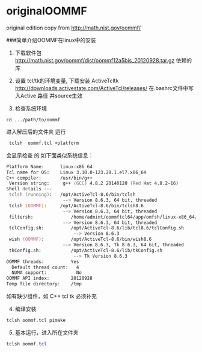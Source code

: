 # originalOOMMF
original edition copy from http://math.nist.gov/oommf/


###简单介绍OOMMF在linux中的安装
1. 下载软件包
http://math.nist.gov/oommf/dist/oommf12a5bis_20120928.tar.gz
                依赖的库
2. 设置 tcl/tk的环境变量,
下载安装 ActiveTcltk
http://downloads.activestate.com/ActiveTcl/releases/
在.bashrc文件中写入Active 路径
并source生效

3. 检查系统环境
```bsh
cd .../path/to/oommf
```

 进入解压后的文件夹 运行

```sh
 tclsh  oommf.tcl +platform
```
会显示检查 的 如下面类似系统信息： 
```zsh
Platform Name:		linux-x86_64
Tcl name for OS:	Linux 3.10.0-123.20.1.el7.x86_64
C++ compiler:   	/usr/bin/g++ 
 Version string:	 g++ (GCC) 4.8.2 20140120 (Red Hat 4.8.2-16)
Shell details ---
 tclsh (running): 	/opt/ActiveTcl-8.6/bin/tclsh
                  	 --> Version 8.6.3, 64 bit, threaded
 tclsh (OOMMF): 	/opt/ActiveTcl-8.6/bin/tclsh8.6
                  	 --> Version 8.6.3, 64 bit, threaded
 filtersh:           	/home/admint/oommftcl64/app/omfsh/linux-x86_64/filtersh
                  	 --> Version 8.6.3, 64 bit, threaded
 tclConfig.sh:        	/opt/ActiveTcl-8.6/lib/tcl8.6/tclConfig.sh
                      	 --> Version 8.6.3
 wish (OOMMF):        	/opt/ActiveTcl-8.6/bin/wish8.6
                  	 --> Version 8.6.3, Tk 8.6.3, 64 bit, threaded
 tkConfig.sh:         	/opt/ActiveTcl-8.6/lib/tkConfig.sh
                      	 --> Tk Version 8.6.3
OOMMF threads:         	Yes
  Default thread count:	  4
  NUMA support:        	  No
OOMMF API index:       	20120928
Temp file directory: 	/tmp
```

如有缺少组件，如 C++   tcl tk 必须补充


4. 编译安装
```css
tclsh oommf.tcl pimake
```

5. 基本运行，进入所在文件夹
```css
tclsh oommf.tcl
```
